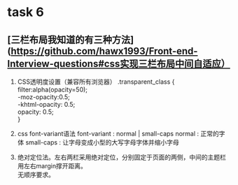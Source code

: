 # task 6
## [三栏布局我知道的有三种方法](https://github.com/hawx1993/Front-end-Interview-questions#css实现三栏布局中间自适应）
1. CSS透明度设置（兼容所有浏览器）
				.transparent_class {  
		     	 	filter:alpha(opacity=50);  
		      		-moz-opacity:0.5;  
		      		-khtml-opacity: 0.5;  
		      		opacity: 0.5;  
					} 

2. css font-variant语法
	font-variant : normal | small-caps
	normal : 正常的字体
	small-caps : 让字母变成小型的大写字母字体并缩小字母
	
3. 绝对定位法。左右两栏采用绝对定位，分别固定于页面的两侧，中间的主题栏用左右margin撑开距离。    
无顺序要求。